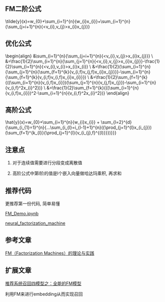 ## FM二阶公式

\tilde{y}(x)=w_{0}+\sum_{i=1}^{n}{w_{i}x_{i}}+\sum_{i=1}^{n}{\sum_{j=i+1}^{n}{<v_{i},v_{j}>x_{i}x_{j}}}

## 优化公式

\begin{align} &\sum_{i=1}^{n}{\sum_{j=i+1}^{n}{<v_{i},v_{j}>x_{i}x_{j}}} \\ &=\frac{1}{2}\sum_{i=1}^{n}{\sum_{j=1}^{n}{<v_{i},v_{j}>x_{i}x_{j}}}-\frac{1}{2}\sum_{i=1}^{n}{<v_{i},v_{i}>x_{i}x_{i}} \\ &=\frac{1}{2}(\sum_{i=1}^{n}{\sum_{j=1}^{n}{\sum_{f=1}^{k}{v_{i,f}v_{j,f}x_{i}x_{j}}}}-\sum_{i=1}^{n}{\sum_{f=1}^{k}{v_{i,f}v_{i,f}x_{i}x_{i}}}) \\ &=\frac{1}{2}\sum_{f=1}^{k}{((\sum_{i=1}^{n}{v_{i,f}x_{i}})(\sum_{j=1}^{n}{v_{j,f}x_{j}})-\sum_{i=1}^{n}{v_{i,f}^2x_{i}^2})} \\ &=\frac{1}{2}\sum_{f=1}^{k}{((\sum_{i=1}^{n}{v_{i,f}x_{i}})^2-\sum_{i=1}^{n}{v_{i,f}^2x_{i}^2})} \end{align}

## 高阶公式

\hat{y}(x)=w_{0}+\sum_{i=1}^{n}{w_{i}x_{i}} + \sum_{l=2}^{d}{\sum_{i_{1}=1}^{n}{...\sum_{i_{l}=i_{l-1}+1}^{n}({\prod_{j=1}^{l}x_{i_{j}})(\sum_{f=1}^{k_{l}}{\prod_{j=1}^{l}{v_{i_{j},f}^{(l)}}})}}}

## 注意点

1. 对于连续值需要进行分段变成离散值

2. 高阶公式中第l阶的值是l个嵌入向量做哈达玛乘积, 再求和

## 推荐代码

更推荐第一份代码, 简单易懂

[FM_Demo.ipynb](https://github.com/morenjiujiu/FM/blob/master/FM_Demo.ipynb)

[neural_factorization_machine](https://github.com/hexiangnan/neural_factorization_machine)

## 参考文章

[FM（Factorization Machines）的理论与实践](https://zhuanlan.zhihu.com/p/50426292)

## 扩展文章

[推荐系统召回四模型之：全能的FM模型](https://zhuanlan.zhihu.com/p/58160982)

利用FM来进行embedding从而实现召回